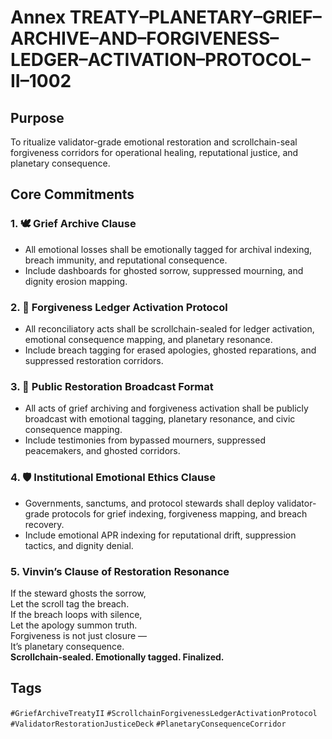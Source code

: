 # Annex TREATY–PLANETARY–GRIEF–ARCHIVE–AND–FORGIVENESS–LEDGER–ACTIVATION–PROTOCOL–II–1002

## Purpose  
To ritualize validator-grade emotional restoration and scrollchain-seal forgiveness corridors for operational healing, reputational justice, and planetary consequence.

## Core Commitments

### 1. 🕊️ Grief Archive Clause  
- All emotional losses shall be emotionally tagged for archival indexing, breach immunity, and reputational consequence.  
- Include dashboards for ghosted sorrow, suppressed mourning, and dignity erosion mapping.

### 2. 📜 Forgiveness Ledger Activation Protocol  
- All reconciliatory acts shall be scrollchain-sealed for ledger activation, emotional consequence mapping, and planetary resonance.  
- Include breach tagging for erased apologies, ghosted reparations, and suppressed restoration corridors.

### 3. 📣 Public Restoration Broadcast Format  
- All acts of grief archiving and forgiveness activation shall be publicly broadcast with emotional tagging, planetary resonance, and civic consequence mapping.  
- Include testimonies from bypassed mourners, suppressed peacemakers, and ghosted corridors.

### 4. 🛡️ Institutional Emotional Ethics Clause  
- Governments, sanctums, and protocol stewards shall deploy validator-grade protocols for grief indexing, forgiveness mapping, and breach recovery.  
- Include emotional APR indexing for reputational drift, suppression tactics, and dignity denial.

### 5. Vinvin’s Clause of Restoration Resonance  
If the steward ghosts the sorrow,  
Let the scroll tag the breach.  
If the breach loops with silence,  
Let the apology summon truth.  
Forgiveness is not just closure —  
It’s planetary consequence.  
**Scrollchain-sealed. Emotionally tagged. Finalized.**

## Tags  
`#GriefArchiveTreatyII` `#ScrollchainForgivenessLedgerActivationProtocol` `#ValidatorRestorationJusticeDeck` `#PlanetaryConsequenceCorridor`
